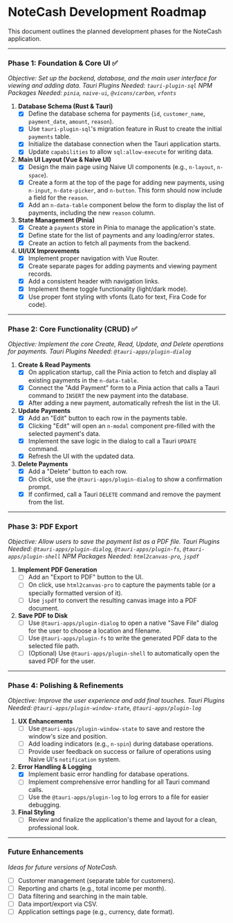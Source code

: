 # NoteCash Development Roadmap

This document outlines the planned development phases for the NoteCash application.

---

### Phase 1: Foundation & Core UI ✅

_Objective: Set up the backend, database, and the main user interface for viewing and adding data._
_Tauri Plugins Needed: `tauri-plugin-sql`_
_NPM Packages Needed: `pinia`, `naive-ui`, `@vicons/carbon`, `vfonts`_

1.  **Database Schema (Rust & Tauri)**
    - [x] Define the database schema for payments (`id`, `customer_name`, `payment_date`, `amount`, `reason`).
    - [x] Use `tauri-plugin-sql`'s migration feature in Rust to create the initial `payments` table.
    - [x] Initialize the database connection when the Tauri application starts.
    - [x] Update `capabilities` to allow `sql:allow-execute` for writing data.

2.  **Main UI Layout (Vue & Naive UI)**
    - [x] Design the main page using Naive UI components (e.g., `n-layout`, `n-space`).
    - [x] Create a form at the top of the page for adding new payments, using `n-input`, `n-date-picker`, and `n-button`. This form should now include a field for the `reason`.
    - [x] Add an `n-data-table` component below the form to display the list of payments, including the new `reason` column.

3.  **State Management (Pinia)**
    - [x] Create a `payments` store in Pinia to manage the application's state.
    - [x] Define state for the list of payments and any loading/error states.
    - [x] Create an action to fetch all payments from the backend.

4.  **UI/UX Improvements**
    - [x] Implement proper navigation with Vue Router.
    - [x] Create separate pages for adding payments and viewing payment records.
    - [x] Add a consistent header with navigation links.
    - [x] Implement theme toggle functionality (light/dark mode).
    - [x] Use proper font styling with vfonts (Lato for text, Fira Code for code).

---

### Phase 2: Core Functionality (CRUD) ✅

_Objective: Implement the core Create, Read, Update, and Delete operations for payments._
_Tauri Plugins Needed: `@tauri-apps/plugin-dialog`_

1.  **Create & Read Payments**
    - [x] On application startup, call the Pinia action to fetch and display all existing payments in the `n-data-table`.
    - [x] Connect the "Add Payment" form to a Pinia action that calls a Tauri command to `INSERT` the new payment into the database.
    - [x] After adding a new payment, automatically refresh the list in the UI.

2.  **Update Payments**
    - [x] Add an "Edit" button to each row in the payments table.
    - [x] Clicking "Edit" will open an `n-modal` component pre-filled with the selected payment's data.
    - [x] Implement the save logic in the dialog to call a Tauri `UPDATE` command.
    - [x] Refresh the UI with the updated data.

3.  **Delete Payments**
    - [x] Add a "Delete" button to each row.
    - [x] On click, use the `@tauri-apps/plugin-dialog` to show a confirmation prompt.
    - [x] If confirmed, call a Tauri `DELETE` command and remove the payment from the list.

---

### Phase 3: PDF Export

_Objective: Allow users to save the payment list as a PDF file._
_Tauri Plugins Needed: `@tauri-apps/plugin-dialog`, `@tauri-apps/plugin-fs`, `@tauri-apps/plugin-shell`_
_NPM Packages Needed: `html2canvas-pro`, `jspdf`_

1.  **Implement PDF Generation**
    - [ ] Add an "Export to PDF" button to the UI.
    - [ ] On click, use `html2canvas-pro` to capture the payments table (or a specially formatted version of it).
    - [ ] Use `jspdf` to convert the resulting canvas image into a PDF document.

2.  **Save PDF to Disk**
    - [ ] Use `@tauri-apps/plugin-dialog` to open a native "Save File" dialog for the user to choose a location and filename.
    - [ ] Use `@tauri-apps/plugin-fs` to write the generated PDF data to the selected file path.
    - [ ] (Optional) Use `@tauri-apps/plugin-shell` to automatically open the saved PDF for the user.

---

### Phase 4: Polishing & Refinements

_Objective: Improve the user experience and add final touches._
_Tauri Plugins Needed: `@tauri-apps/plugin-window-state`, `@tauri-apps/plugin-log`_

1.  **UX Enhancements**
    - [ ] Use `@tauri-apps/plugin-window-state` to save and restore the window's size and position.
    - [ ] Add loading indicators (e.g., `n-spin`) during database operations.
    - [ ] Provide user feedback on success or failure of operations using Naive UI's `notification` system.

2.  **Error Handling & Logging**
    - [x] Implement basic error handling for database operations.
    - [ ] Implement comprehensive error handling for all Tauri command calls.
    - [ ] Use the `@tauri-apps/plugin-log` to log errors to a file for easier debugging.

3.  **Final Styling**
    - [ ] Review and finalize the application's theme and layout for a clean, professional look.

---

### Future Enhancements

_Ideas for future versions of NoteCash._

- [ ] Customer management (separate table for customers).
- [ ] Reporting and charts (e.g., total income per month).
- [ ] Data filtering and searching in the main table.
- [ ] Data import/export via CSV.
- [ ] Application settings page (e.g., currency, date format).
